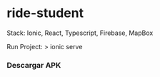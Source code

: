 # ride-student


Stack: Ionic, React, Typescript, Firebase, MapBox

Run Project: > ionic serve

### Descargar APK

